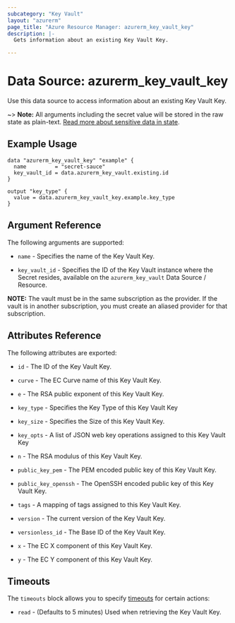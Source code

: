 ```yaml
---
subcategory: "Key Vault"
layout: "azurerm"
page_title: "Azure Resource Manager: azurerm_key_vault_key"
description: |-
  Gets information about an existing Key Vault Key.

---
```


# Data Source: azurerm_key_vault_key

Use this data source to access information about an existing Key Vault Key.

~> **Note:** All arguments including the secret value will be stored in the raw state as plain-text.
[Read more about sensitive data in state](/docs/state/sensitive-data.html).

## Example Usage

```hcl
data "azurerm_key_vault_key" "example" {
  name         = "secret-sauce"
  key_vault_id = data.azurerm_key_vault.existing.id
}

output "key_type" {
  value = data.azurerm_key_vault_key.example.key_type
}
```

## Argument Reference

The following arguments are supported:

* `name` - Specifies the name of the Key Vault Key.

* `key_vault_id` - Specifies the ID of the Key Vault instance where the Secret resides, available on the `azurerm_key_vault` Data Source / Resource. 

**NOTE:** The vault must be in the same subscription as the provider. If the vault is in another subscription, you must create an aliased provider for that subscription.

## Attributes Reference

The following attributes are exported:

* `id` - The ID of the Key Vault Key.

* `curve` - The EC Curve name of this Key Vault Key.

* `e` - The RSA public exponent of this Key Vault Key.

* `key_type` - Specifies the Key Type of this Key Vault Key

* `key_size` - Specifies the Size of this Key Vault Key.

* `key_opts` - A list of JSON web key operations assigned to this Key Vault Key

* `n` - The RSA modulus of this Key Vault Key.

* `public_key_pem` - The PEM encoded public key of this Key Vault Key.

* `public_key_openssh` - The OpenSSH encoded public key of this Key Vault Key.

* `tags` - A mapping of tags assigned to this Key Vault Key.

* `version` - The current version of the Key Vault Key.

* `versionless_id` - The Base ID of the Key Vault Key.

* `x` - The EC X component of this Key Vault Key.

* `y` - The EC Y component of this Key Vault Key.


## Timeouts

The `timeouts` block allows you to specify [timeouts](https://www.terraform.io/docs/configuration/resources.html#timeouts) for certain actions:

* `read` - (Defaults to 5 minutes) Used when retrieving the Key Vault Key.
